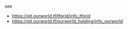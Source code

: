 
see 

- https://git.ourworld.tf/tfgrid/info_tfgrid
- https://git.ourworld.tf/ourworld_holding/info_ourworld
